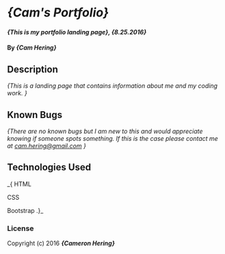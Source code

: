 # _{Cam's Portfolio}_

#### _{This is my portfolio landing page}, {8.25.2016}_

#### By _**{Cam Hering}**_

## Description

_{This is a landing page that contains information about me and my coding work. }_


## Known Bugs

_{There are no known bugs but I am new to this and would appreciate knowing if someone spots something. If this is the case please contact me at cam.hering@gmail.com }_

## Technologies Used

_{
HTML

CSS

Bootstrap
.}_

### License


Copyright (c) 2016 **_{Cameron Hering}_**
